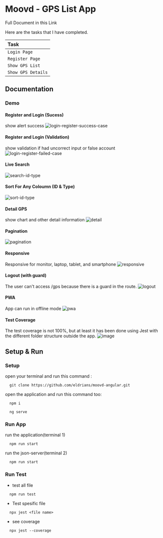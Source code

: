# Moovd - GPS List App

Full Document in this Link 

Here are the tasks that I have completed.

| Task                              | 
| :-------------------------------- |
| `Login Page`                      |
| `Register Page`                   |
| `Show GPS List`                   |
| `Show GPS Details`                |

## Documentation

### Demo

#### Register and Login (Sucess)

show alert success
![login-register-success-case](https://github.com/eldrians/moovd-angular/assets/91566708/3d0fdf33-da23-4a9f-81c1-497f97ddaa96)

#### Register and Login (Validation)

show validation if had uncorrect input or false account
![login-register-failed-case](https://github.com/eldrians/moovd-angular/assets/91566708/313254de-042a-4322-bf89-873e2efd7449)

#### Live Search

![search-id-type](https://github.com/eldrians/moovd-angular/assets/91566708/0fd3d01d-65e8-48bc-ab31-1a92081f67ae)

#### Sort For Any Coloumn (ID & Type)

![sort-id-type](https://github.com/eldrians/moovd-angular/assets/91566708/823dc5f9-c959-4ebf-ad46-90554caa5d64)

#### Detail GPS

show chart and other detail information
![detail](https://github.com/eldrians/moovd-angular/assets/91566708/c23a7955-fe9b-409e-b6bb-659a328c5914)

#### Pagination

![pagination](https://github.com/eldrians/moovd-angular/assets/91566708/b807dbd8-54cd-4244-96b0-6938da3ce470)

#### Responsive

Responsive for monitor, laptop, tablet, and smartphone
![responsive](https://github.com/eldrians/moovd-angular/assets/91566708/976d5d6b-b83d-4595-8758-3e678e9b69f4)

#### Logout (with guard)

The user can't access /gps because there is a guard in the route.
![logout](https://github.com/eldrians/moovd-angular/assets/91566708/34cb81c4-cbb1-4d30-b507-8b5977e7466b)

#### PWA

App can run in offline mode
![pwa](https://github.com/eldrians/moovd-angular/assets/91566708/a49599c4-c8a0-48cb-b75e-df5ba533b23c)

#### Test Coverage

The test coverage is not 100%, but at least it has been done using Jest with the different folder structure outside the app.
![image](https://github.com/eldrians/moovd-angular/assets/91566708/309752a5-de55-464c-8749-4fbbf1a96c22)

## Setup & Run

### Setup

open your terminal and run this command :

```
  git clone https://github.com/eldrians/moovd-angular.git
```

open the application and run this command too:

```
  npm i
```

```
  ng serve
```

### Run App

run the application(terminal 1)

```
  npm run start
```

run the json-server(terminal 2)

```
  npm run start
```

### Run Test

- test all file

```
  npm run test
```

- Test spesific file

```
  npx jest <file name>
```

- see coverage

```
  npx jest --coverage
```

